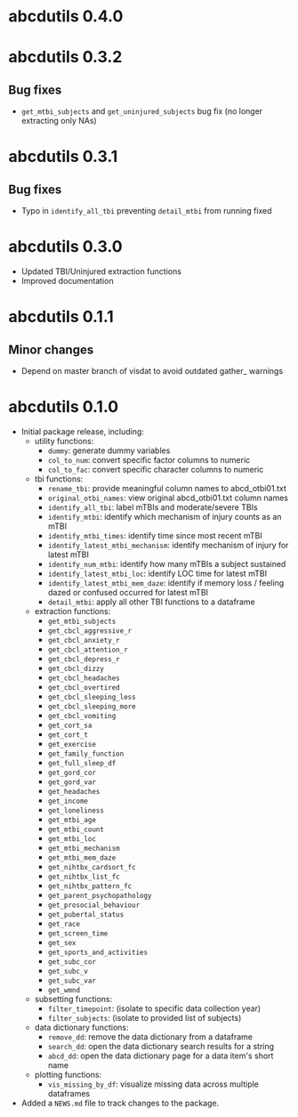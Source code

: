 # abcdutils 0.4.0

# abcdutils 0.3.2

## Bug fixes

* `get_mtbi_subjects` and `get_uninjured_subjects` bug fix (no longer extracting only NAs)

# abcdutils 0.3.1

## Bug fixes

* Typo in `identify_all_tbi` preventing `detail_mtbi` from running fixed

# abcdutils 0.3.0

* Updated TBI/Uninjured extraction functions
* Improved documentation

# abcdutils 0.1.1

## Minor changes

* Depend on master branch of visdat to avoid outdated gather_ warnings

# abcdutils 0.1.0

* Initial package release, including:
    * utility functions:
        * `dummy`: generate dummy variables
        * `col_to_num`: convert specific factor columns to numeric
        * `col_to_fac`: convert specific character columns to numeric
    * tbi functions:
        * `rename_tbi`: provide meaningful column names to abcd_otbi01.txt
        * `original_otbi_names`: view original abcd_otbi01.txt column names
        * `identify_all_tbi`: label mTBIs and moderate/severe TBIs
        * `identify_mtbi`: identify which mechanism of injury counts as an mTBI
        * `identify_mtbi_times`: identify time since most recent mTBI
        * `identify_latest_mtbi_mechanism`: identify mechanism of injury for latest mTBI
        * `identify_num_mtbi`: identify how many mTBIs a subject sustained
        * `identify_latest_mtbi_loc`: identify LOC time for latest mTBI
        * `identify_latest_mtbi_mem_daze`: identify if memory loss / feeling dazed or confused occurred for latest mTBI
        * `detail_mtbi`: apply all other TBI functions to a dataframe
    * extraction functions:
        * `get_mtbi_subjects`
        * `get_cbcl_aggressive_r`
        * `get_cbcl_anxiety_r`
        * `get_cbcl_attention_r`
        * `get_cbcl_depress_r`
        * `get_cbcl_dizzy`
        * `get_cbcl_headaches`
        * `get_cbcl_overtired`
        * `get_cbcl_sleeping_less`
        * `get_cbcl_sleeping_more`
        * `get_cbcl_vomiting`
        * `get_cort_sa`
        * `get_cort_t`
        * `get_exercise`
        * `get_family_function`
        * `get_full_sleep_df`
        * `get_gord_cor`
        * `get_gord_var`
        * `get_headaches`
        * `get_income`
        * `get_loneliness`
        * `get_mtbi_age`
        * `get_mtbi_count`
        * `get_mtbi_loc`
        * `get_mtbi_mechanism`
        * `get_mtbi_mem_daze`
        * `get_nihtbx_cardsort_fc`
        * `get_nihtbx_list_fc`
        * `get_nihtbx_pattern_fc`
        * `get_parent_psychopathology`
        * `get_prosocial_behaviour`
        * `get_pubertal_status`
        * `get_race`
        * `get_screen_time`
        * `get_sex`
        * `get_sports_and_activities`
        * `get_subc_cor`
        * `get_subc_v`
        * `get_subc_var`
        * `get_wmnd`
    * subsetting functions:
        * `filter_timepoint`: (isolate to specific data collection year)
        * `filter_subjects`: (isolate to provided list of subjects)
    * data dictionary functions:
        * `remove_dd`: remove the data dictionary from a dataframe
        * `search_dd`: open the data dictionary search results for a string
        * `abcd_dd`: open the data dictionary page for a data item's short name
    * plotting functions:
        * `vis_missing_by_df`: visualize missing data across multiple dataframes
* Added a `NEWS.md` file to track changes to the package.

